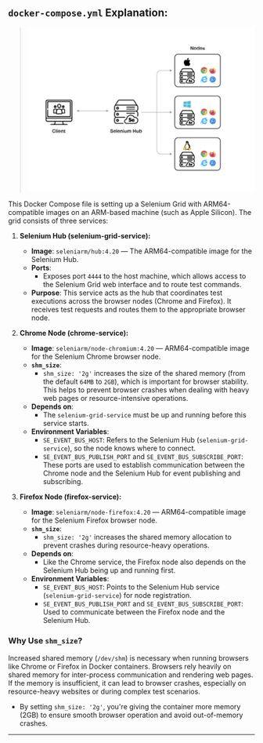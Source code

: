 ## `docker-compose.yml` Explanation:

> ![selenium_grid_arch.png](selenium_grid_arch.png)

This Docker Compose file is setting up a Selenium Grid with ARM64-compatible images on an ARM-based machine (such as Apple Silicon). The grid consists of three services:

1. **Selenium Hub (selenium-grid-service):**
   - **Image**: `seleniarm/hub:4.20` — The ARM64-compatible image for the Selenium Hub.
   - **Ports**:
      - Exposes port `4444` to the host machine, which allows access to the Selenium Grid web interface and to route test commands.
   - **Purpose**: This service acts as the hub that coordinates test executions across the browser nodes (Chrome and Firefox). It receives test requests and routes them to the appropriate browser node.

2. **Chrome Node (chrome-service):**
   - **Image**: `seleniarm/node-chromium:4.20` — ARM64-compatible image for the Selenium Chrome browser node.
   - **`shm_size`**:
      - `shm_size: '2g'` increases the size of the shared memory (from the default `64MB` to `2GB`), which is important for browser stability. This helps to prevent browser crashes when dealing with heavy web pages or resource-intensive operations.
   - **Depends on**:
      - The `selenium-grid-service` must be up and running before this service starts.
   - **Environment Variables**:
      - `SE_EVENT_BUS_HOST`: Refers to the Selenium Hub (`selenium-grid-service`), so the node knows where to connect.
      - `SE_EVENT_BUS_PUBLISH_PORT` and `SE_EVENT_BUS_SUBSCRIBE_PORT`: These ports are used to establish communication between the Chrome node and the Selenium Hub for event publishing and subscribing.

3. **Firefox Node (firefox-service):**
   - **Image**: `seleniarm/node-firefox:4.20` — ARM64-compatible image for the Selenium Firefox browser node.
   - **`shm_size`**:
      - `shm_size: '2g'` increases the shared memory allocation to prevent crashes during resource-heavy operations.
   - **Depends on**:
      - Like the Chrome service, the Firefox node also depends on the Selenium Hub being up and running first.
   - **Environment Variables**:
      - `SE_EVENT_BUS_HOST`: Points to the Selenium Hub service (`selenium-grid-service`) for node registration.
      - `SE_EVENT_BUS_PUBLISH_PORT` and `SE_EVENT_BUS_SUBSCRIBE_PORT`: Used to communicate between the Firefox node and the Selenium Hub.

### Why Use `shm_size`?

Increased shared memory (`/dev/shm`) is necessary when running browsers like Chrome or Firefox in Docker containers. Browsers rely heavily on shared memory for inter-process communication and rendering web pages. If the memory is insufficient, it can lead to browser crashes, especially on resource-heavy websites or during complex test scenarios.

- By setting `shm_size: '2g'`, you're giving the container more memory (2GB) to ensure smooth browser operation and avoid out-of-memory crashes.

---